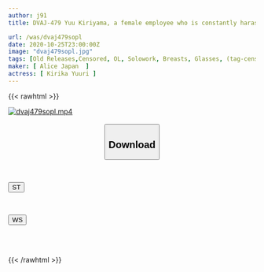 ```yaml
---
author: j91
title: DVAJ-479 Yuu Kiriyama, a female employee who is constantly harassed by her boss and has a sensitive constitution that causes her to ejaculate prematurely.

url: /was/dvaj479sopl
date: 2020-10-25T23:00:00Z
image: "dvaj479sopl.jpg"
tags: [Old Releases,Censored, OL, Solowork, Breasts, Glasses, (tag-censored)	]
maker: [ Alice Japan  ]
actress: [ Kirika Yuuri ]
---
```



{{< rawhtml >}}

<div class="video" data-videoid="1qMM4x9KJbieqPV">
    <a href="javascript:;">
        <img src="/was/dvaj479sopl/dvaj479sopl.jpg" width="WIDTH" height="HEIGHT" alt="dvaj479sopl.mp4" loading="lazy">
    </a>
</div>

<script type="text/javascript" src="https://j91.asia/asset/on-demand-st.js"></script>

<br>
  <link rel="stylesheet" href="https://j91.asia/asset/bs5.css">
  
  <center>
  <button class="btn btn-primary" type="button" data-bs-toggle="collapse" data-bs-target=".multi-collapse" aria-expanded="false" aria-controls="multiCollapseExample1 multiCollapseExample2"><h2>Download</h2></button></center>
</p>
<div class="row">
  <div class="col">
    <div class="collapse multi-collapse" id="multiCollapseExample1">
      <div class="card card-body">
	      	      <br>
<div class="buttons">  
<p><a href="https://streamtape.to/v/1qMM4x9KJbieqPV" target="_blank"><button class="btn-hover color-3"><i class="fa fa-download"></i> ST</button></a></p></div>
    </div>
  </div>
</div>
  <div class="col">
    <div class="collapse multi-collapse" id="multiCollapseExample2">
      <div class="card card-body">
	      <br>
<div class="buttons">
<p><a href="https://wolfstream.tv/xfjsdz5py9m4" target="_blank"><button class="btn-hover color-8"><i class="fa fa-download"></i> WS</button></a></p></div>
<br><br>
      </div>
    </div>
  </div>
</div>

{{< /rawhtml >}}